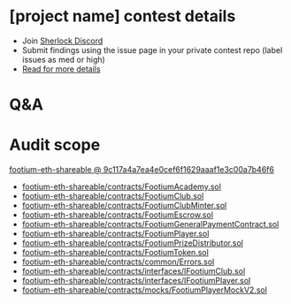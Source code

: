 
# [project name] contest details

- Join [Sherlock Discord](https://discord.gg/MABEWyASkp)
- Submit findings using the issue page in your private contest repo (label issues as med or high)
- [Read for more details](https://docs.sherlock.xyz/audits/watsons)

# Q&A

# Audit scope


[footium-eth-shareable @ 9c117a4a7ea4e0cef6f1629aaaf1e3c00a7b46f6](https://github.com/logiclogue/footium-eth-shareable/tree/9c117a4a7ea4e0cef6f1629aaaf1e3c00a7b46f6)
- [footium-eth-shareable/contracts/FootiumAcademy.sol](footium-eth-shareable/contracts/FootiumAcademy.sol)
- [footium-eth-shareable/contracts/FootiumClub.sol](footium-eth-shareable/contracts/FootiumClub.sol)
- [footium-eth-shareable/contracts/FootiumClubMinter.sol](footium-eth-shareable/contracts/FootiumClubMinter.sol)
- [footium-eth-shareable/contracts/FootiumEscrow.sol](footium-eth-shareable/contracts/FootiumEscrow.sol)
- [footium-eth-shareable/contracts/FootiumGeneralPaymentContract.sol](footium-eth-shareable/contracts/FootiumGeneralPaymentContract.sol)
- [footium-eth-shareable/contracts/FootiumPlayer.sol](footium-eth-shareable/contracts/FootiumPlayer.sol)
- [footium-eth-shareable/contracts/FootiumPrizeDistributor.sol](footium-eth-shareable/contracts/FootiumPrizeDistributor.sol)
- [footium-eth-shareable/contracts/FootiumToken.sol](footium-eth-shareable/contracts/FootiumToken.sol)
- [footium-eth-shareable/contracts/common/Errors.sol](footium-eth-shareable/contracts/common/Errors.sol)
- [footium-eth-shareable/contracts/interfaces/IFootiumClub.sol](footium-eth-shareable/contracts/interfaces/IFootiumClub.sol)
- [footium-eth-shareable/contracts/interfaces/IFootiumPlayer.sol](footium-eth-shareable/contracts/interfaces/IFootiumPlayer.sol)
- [footium-eth-shareable/contracts/mocks/FootiumPlayerMockV2.sol](footium-eth-shareable/contracts/mocks/FootiumPlayerMockV2.sol)


